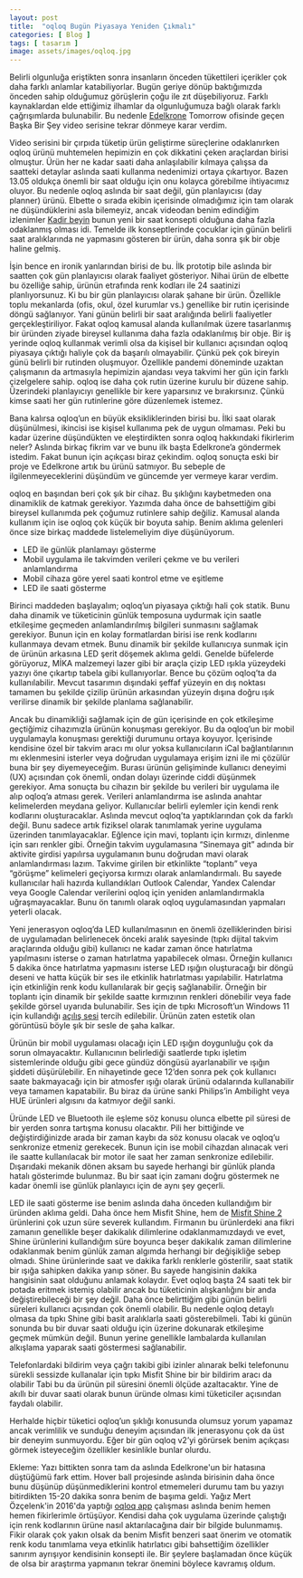 ```yaml
---
layout: post
title:  "oqloq Bugün Piyasaya Yeniden Çıkmalı"
categories: [ Blog ]
tags: [ tasarım ]
image: assets/images/oqloq.jpg
---
```

Belirli olgunluğa eriştikten sonra insanların önceden tükettileri içerikler çok daha farklı anlamlar katabiliyorlar. Bugün geriye dönüp baktığımızda önceden sahip olduğumuz görüşlerin çoğu ile zıt düşebiliyoruz. Farklı kaynaklardan elde ettiğimiz ilhamlar da olgunluğumuza bağlı olarak farklı çağrışımlarda bulunabilir. Bu nedenle [Edelkrone](https://edelkrone.com/) Tomorrow ofisinde geçen Başka Bir Şey video serisine tekrar dönmeye karar verdim.

Video serisini bir çırpıda tüketip ürün geliştirme süreçlerine odaklanırken oqloq ürünü muhtemelen hepimizin en çok dikkatini çeken araçlardan birisi olmuştur. Ürün her ne kadar saati daha anlaşılabilir kılmaya çalışsa da saatteki detaylar aslında saati kullanma nedenimizi ortaya çıkartıyor. Bazen 13.05 oldukça önemli bir saat olduğu için onu kolayca görebilme ihtiyacımız oluyor. Bu nedenle oqloq aslında bir saat değil, gün planlayıcısı (day planner) ürünü. Elbette o sırada ekibin içerisinde olmadığımız için tam olarak ne düşündüklerini asla bilemeyiz, ancak videodan benim edindiğim izlenimler [Kadir beyin](https://twitter.com/KoymenKadir) bunun yeni bir saat konsepti olduğuna daha fazla odaklanmış olması idi. Temelde ilk konseptlerinde çocuklar için günün belirli saat aralıklarında ne yapmasını gösteren bir ürün, daha sonra şık bir obje haline gelmiş.

İşin bence en ironik yanlarından birisi de bu. İlk prototip bile aslında bir saatten çok gün planlayıcısı olarak faaliyet gösteriyor. Nihai ürün de elbette bu özelliğe sahip, ürünün etrafında renk kodları ile 24 saatinizi planlıyorsunuz. Ki bu bir gün planlayıcısı olarak şahane bir ürün. Özellikle toplu mekanlarda (ofis, okul, özel kurumlar vs.) genellike bir rutin içerisinde döngü sağlanıyor. Yani günün belirli bir saat aralığında belirli faaliyetler gerçekleştiriliyor. Fakat oqloq kamusal alanda kullanılmak üzere tasarlanmış bir üründen ziyade bireysel kullanıma daha fazla odaklanılmış bir obje. Bir iş yerinde oqloq kullanmak verimli olsa da kişisel bir kullanıcı açısından oqloq piyasaya çıktığı haliyle çok da başarılı olmayabilir. Çünkü pek çok bireyin günü belirli bir rutinden oluşmuyor. Özellikle pandemi döneminde uzaktan çalışmanın da artmasıyla hepimizin ajandası veya takvimi her gün için farklı çizelgelere sahip. oqloq ise daha çok rutin üzerine kurulu bir düzene sahip. Üzerindeki planlayıcıyı genellikle bir kere yaparsınız ve bırakırsınız. Çünkü kimse saati her gün rutinlerine göre düzenlemek istemez.

Bana kalırsa oqloq’un en büyük eksikliklerinden birisi bu. İlki saat olarak düşünülmesi, ikincisi ise kişisel kullanıma pek de uygun olmaması. Peki bu kadar üzerine düşündükten ve eleştirdikten sonra oqloq hakkındaki fikirlerim neler? Aslında birkaç fikrim var ve bunu ilk başta Edelkrone’a göndermek istedim. Fakat bunun için açıkçası biraz çekindim. oqloq sonuçta eski bir proje ve Edelkrone artık bu ürünü satmıyor. Bu sebeple de ilgilenmeyeceklerini düşündüm ve güncemde yer vermeye karar verdim.

oqloq en başından beri çok şık bir cihaz. Bu şıklığını kaybetmeden ona dinamiklik de katmak gerekiyor. Yazımda daha önce de bahsettiğim gibi bireysel kullanımda pek çoğumuz rutinlere sahip değiliz. Kamusal alanda kullanım için ise oqloq çok küçük bir boyuta sahip. Benim aklıma gelenleri önce size birkaç maddede listelemeliyim diye düşünüyorum.

- LED ile günlük planlamayı gösterme
- Mobil uygulama ile takvimden verileri çekme ve bu verileri anlamlandırma
- Mobil cihaza göre yerel saati kontrol etme ve eşitleme
- LED ile saati gösterme

Birinci maddeden başlayalım; oqloq’un piyasaya çıktığı hali çok statik. Bunu daha dinamik ve tüketicinin günlük temposuna uydurmak için saatle etkileşime geçmeden anlamlandırılmış bilgileri sunmasını sağlamak gerekiyor. Bunun için en kolay formatlardan birisi ise renk kodlarını kullanmaya devam etmek. Bunu dinamik bir şekilde kullanıcıya sunmak için de ürünün arkasına LED şerit döşemek aklıma geldi. Genelde büfelerde görüyoruz, MİKA malzemeyi lazer gibi bir araçla çizip LED ışıkla yüzeydeki yazıyı öne çıkartıp tabela gibi kullanıyorlar. Bence bu çözüm oqloq’ta da kullanılabilir. Mevcut tasarımın dışındaki şeffaf yüzeyin en dış noktası tamamen bu şekilde çizilip ürünün arkasından yüzeyin dışına doğru ışık verilirse dinamik bir şekilde planlama sağlanabilir.

Ancak bu dinamikliği sağlamak için de gün içerisinde en çok etkileşime geçtiğimiz cihazımızla ürünün konuşması gerekiyor. Bu da oqloq’un bir mobil uygulamayla konuşması gerektiği durumunu ortaya koyuyor. İçerisinde kendisine özel bir takvim aracı mı olur yoksa kullanıcıların iCal bağlantılarının mı eklenmesini isterler veya doğrudan uygulamaya erişim izni ile mi çözülür buna bir şey diyemeyeceğim. Burası ürünün gelişiminde kullanıcı deneyimi (UX) açısından çok önemli, ondan dolayı üzerinde ciddi düşünmek gerekiyor. Ama sonuçta bu cihazın bir şekilde bu verileri bir uygulama ile alıp oqloq’a atması gerek. Verileri anlamlandırma ise aslında anahtar kelimelerden meydana geliyor. Kullanıcılar belirli eylemler için kendi renk kodlarını oluşturacaklar. Aslında mevcut oqloq’ta yaptıklarından çok da farklı değil. Bunu sadece artık fiziksel olarak tanımlamak yerine uygulama üzerinden tanımlayacaklar. Eğlence için mavi, toplantı için kırmızı, dinlenme için sarı renkler gibi. Örneğin takvim uygulamasına “Sinemaya git” adında bir aktivite girdisi yapılırsa uygulamanın bunu doğrudan mavi olarak anlamlandırması lazım. Takvime girilen bir etkinlikte “toplantı” veya “görüşme” kelimeleri geçiyorsa kırmızı olarak anlamlandırmalı. Bu sayede kullanıcılar hali hazırda kullandıkları Outlook Calendar, Yandex Calendar veya Google Calendar verilerini oqloq için yeniden anlamlandırmakla uğraşmayacaklar. Bunu ön tanımlı olarak oqloq uygulamasından yapmaları yeterli olacak.

Yeni jenerasyon oqloq’da LED kullanılmasının en önemli özelliklerinden birisi de uygulamadan belirlenecek önceki aralık sayesinde (tıpkı dijital takvim araçlarında olduğu gibi) kullanıcı ne kadar zaman önce hatırlatma yapılmasını isterse o zaman hatırlatma yapabilecek olması. Örneğin kullanıcı 5 dakika önce hatırlatma yapmasını isterse LED ışığın oluşturacağı bir döngü deseni ve hatta küçük bir ses ile etkinlik hatırlatması yapılabilir. Hatırlatma için etkinliğin renk kodu kullanılarak bir geçiş sağlanabilir. Örneğin bir toplantı için dinamik bir şekilde saatte kırmızının renkleri dönebilir veya fade şekilde görsel uyarıda bulunabilir. Ses için de tıpkı Microsoft’un Windows 11 için kullandığı [açılış sesi](https://twitter.com/zacbowden/status/1404845332987584525) tercih edilebilir. Ürünün zaten estetik olan görüntüsü böyle şık bir sesle de şaha kalkar. 

Ürünün bir mobil uygulaması olacağı için LED ışığın doygunluğu çok da sorun olmayacaktır. Kullanıcının belirlediği saatlerde tıpkı işletim sistemlerinde olduğu gibi gece gündüz döngüsü ayarlanabilir ve ışığın şiddeti düşürülebilir. En nihayetinde gece 12’den sonra pek çok kullanıcı saate bakmayacağı için bir atmosfer ışığı olarak ürünü odalarında kullanabilir veya tamamen kapatabilir. Bu biraz da ürüne sanki Philips’in Ambilight veya HUE ürünleri algısını da katmıyor değil sanki.

Üründe LED ve Bluetooth ile eşleme söz konusu olunca elbette pil süresi de bir yerden sonra tartışma konusu olacaktır. Pili her bittiğinde ve değiştirdiğinizde arada bir zaman kaybı da söz konusu olacak ve oqloq’u senkronize etmeniz gerekecek. Bunun için ise mobil cihazdan alınacak veri ile saatte kullanılacak bir motor ile saat her zaman senkronize edilebilir. Dışarıdaki mekanik dönen aksam bu sayede herhangi bir günlük planda hatalı gösterimde bulunmaz. Bu bir saat için zamanı doğru göstermek ne kadar önemli ise günlük planlayıcı için de aynı şey geçerli.

LED ile saati gösterme ise benim aslında daha önceden kullandığım bir üründen aklıma geldi. Daha önce hem Misfit Shine, hem de [Misfit Shine 2](https://www.youtube.com/watch?v=oI06LiKOZgk) ürünlerini çok uzun süre severek kullandım. Firmanın bu ürünlerdeki ana fikri zamanın genellikle beşer dakikalık dilimlerine odaklanmamızdaydı ve evet, Shine ürünlerini kullandığım süre boyunca beşer dakikalık zaman dilimlerine odaklanmak benim günlük zaman algımda herhangi bir değişikliğe sebep olmadı. Shine ürünlerinde saat ve dakika farklı renklerle gösterilir, saat statik bir ışığa sahipken dakika yanıp söner. Bu sayede hangisinin dakika hangisinin saat olduğunu anlamak kolaydır. Evet oqloq başta 24 saati tek bir potada eritmek istemiş olabilir ancak bu tüketicinin alışkanlığını bir anda değiştirebileceği bir şey değil. Daha önce belirttiğim gibi günün belirli süreleri kullanıcı açısından çok önemli olabilir. Bu nedenle oqloq detaylı olmasa da tıpkı Shine gibi basit aralıklarla saati gösterebilmeli. Tabi ki günün sonunda bu bir duvar saati olduğu için üzerine dokunarak etkileşime geçmek mümkün değil. Bunun yerine genellikle lambalarda kullanılan alkışlama yaparak saati göstermesi sağlanabilir.

Telefonlardaki bildirim veya çağrı takibi gibi izinler alınarak belki telefonunu sürekli sessizde kullanalar için tıpkı Misfit Shine bir bir bildirim aracı da olabilir Tabi bu da ürünün pil süresini önemli ölçüde azaltacaktır. Yine de akıllı bir duvar saati olarak bunun üründe olması kimi tüketiciler açısından faydalı olabilir.

Herhalde hiçbir tüketici oqloq’un şıklığı konusunda olumsuz yorum yapamaz ancak verimlilik ve sunduğu deneyim açısından ilk jenerasyonu çok da üst bir deneyim sunmuyordu. Eğer bir gün oqloq v2’yi görürsek benim açıkçası görmek isteyeceğim özellikler kesinlikle bunlar olurdu.

Ekleme: Yazı bittikten sonra tam da aslında Edelkrone'un bir hatasına düştüğümü fark ettim. Hover ball projesinde aslında birisinin daha önce bunu düşünüp düşünmediklerini kontrol etmemeleri durumu tam bu yazıyı bitirdikten 15-20 dakika sonra benim de başıma geldi. Yağız Mert Özçelenk'in 2016'da yaptığı [oqloq app](https://www.behance.net/gallery/36823573/oqloq-app) çalışması aslında benim hemen hemen fikirlerimle örtüşüyor. Kendisi daha çok uygulama üzerinde çalıştığı için renk kodlarının ürüne nasıl aktarılacağına dair bir bilgide bulunmamış. Fikir olarak çok yakın olsak da benim Misfit benzeri saat önerim ve otomatik renk kodu tanımlama veya etkinlik hatırlatıcı gibi bahsettiğim özellikler sanırım ayrışıyor kendisinin konsepti ile. Bir şeylere başlamadan önce küçük de olsa bir araştırma yapmanın tekrar önemini böylece kavramış oldum.
